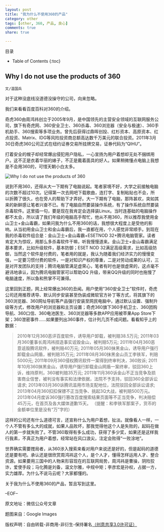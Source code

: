 ```yaml
---
layout: post
title: "我为什么不使用360的产品"
category: other
tags: [other, 360, 产品, 良心]
comments: true
share: true

---
```



目录

* Table of Contents
{:toc}

## Why I do not use the products of 360 ##

`文/温国兵`

对于这种没底线没道德没操守的公司，向来忽略。

我们来看看百度百科对360的介绍。

奇虎360由周鸿祎创立于2005年9月，是中国领先的主营安全领域的互联网服务公司，旗下有奇虎网、360安全卫士、360杀毒、360浏览器（安全与极速）、360手机助手、360搜索等多项业务。曾先后获得过鼎晖创投、红杉资本、高原资本、红点投资、Matrix、IDG等风险投资商总额高达数千万美元的联合投资。2011年3月30日奇虎360公司正式在纽约证券交易所挂牌交易，证券代码为“QIHU”。

打着安全的幌子却经常爆出侵犯用户隐私，一心宣扬为用户着想却无处不捆绑用户。这不正是衣着华丽的婊子，不正是戴着面具的好人。如果稍微懂点电脑上我想是不会用360的，可惜天朝小白太多。

![Why I do not use the products of 360](http://i.imgur.com/xFWiOQm.jpg)

说到不用360，还得从大一下期有了电脑说起。笔者家境不好，大学之前接触电脑的次数不超过10次。记得第一次去网吧下载歌曲，连打字、复制粘贴也不会，所以折腾了很久，也在旁人的帮助下才弄好。大一下期有了电脑，那阵甚欢，突如其来的新鲜感让笔者兴奋不已。有了电脑自然要装操作系统，有了操作系统自然要装杀毒软件。这里插一句，要是现在我肯定会选择装Linux。当时连基础的电脑操作都不太会，所以请了我们年级的电脑高手帮忙，他从不用360，所以推荐我使用金山卫士+金山毒霸，如果问我为什么不用360的话，我想很大程度上是受他的影响。从当初用金山卫士和金山毒霸后，我一直都在用，个人感觉非常顺手。到现在我的杀毒软件组合是：金山卫士+金山毒霸+ESETNOD 32+腾讯电脑管家。读者肯定大为惊叹，用那么多杀毒软件干嘛，听我慢慢道来。金山卫士+金山毒霸满足基本要求，比如升级软件，基本防御；ESET NOD 32满足高级需求，比如高级防御，当然这个软件是付费的，笔者用的就是，我认为随着我们经济实力的慢慢变强，一定要习惯付费的软件，一是对知识产权的尊重，二是对劳动成果的认可，三是对开发团队的支持；腾讯电脑管满足虚荣心，笔者有时也是很虚荣的，这点毫不避讳地承认，因为腾讯电脑管家可以帮助QQ 升级，带来QQ升级的同时也拖慢了电脑速度，所以鱼和熊掌不可兼得。

这里回到正题，网上经常爆出360的丑闻。用户使用“360安全卫士”软件时，奇虎公司还用推荐诱导、默认同步安装甚至伪装成微软官方补丁等方式，将其旗下的360浏览器、360网址导航等产品强行安装至网民电脑中，通过默认设置、强制升级等方式，修改用户的浏览器和主页设置；奇虎360旗下360手机卫士、360团购导航、360口信、360电池医生、360浏览器等多款APP应用被苹果App Store下架；360泄密事件……如果要列出360事件，估计列几页不成问题。看看知乎上的数据：

> 2010年12月360恶评百度软件，诱导用户卸载，被判赔38.5万元;
> 2011年03月360董事长周鸿祎捏造事实诋毁金山，被判赔5万元;
> 2011年04月360恶意诋毁腾讯软件，被判赔40万元;
> 2011年05月360抹黑金山，诱导用户强行卸载金山网盾，被判赔35万元;
> 2011年08月360抹黑金山员工李铁军，判赔5000元;
> 2011年09月360侵权腾讯软件一案得到终审判决，360败诉;
> 2011年10月360抹黑金山，诱导用户强行卸载金山网盾一案终审，驳回360上诉，维持原判，360被判赔35万元;
> 2011年11月360诉金山不正当竞争及损害商业信誉，被判没有事实和法律依据，法院不予支持，驳回360全部诉讼请求;
> 2013年03月360诉腾讯滥用市场支配地位，法院驳回全部诉讼请求;
> 2013年04月360扣扣保镖不正当竞争、挑起3Q大战，被判赔500万元。
> 2013年04月度诉360强行篡改百度搜索结果页面等不正当竞争，判决赔偿45万元，在首页及各大媒体道歉15天。
> （提醒：和李铁军那案子，货币的金额单位里是没有“万”字的）

这样的公司还有什么道德可言，还宣称什么为用户着想，扯淡。就像看人一样，一个人不管有多么大的成就，如果人品败坏，那我觉得他这个人是失败的，起码在做人的第一步就失败了。不管360取得有多么成功，获得了多少奖，如果还是这样我行我素，不真正为用户着想，经常站在风口浪尖，注定会败得“一败涂地”。

世界确实需要搅局者，从360涉入搜索来看对用户来说还是好的，但是起码的道德还是要有吧。承认还是很欣赏周鸿祎这个人，是个人才，懂得怎样运用人才、整合资源。如果要用三国中的人物来形容现在的互联网局势，周鸿祎是曹操，阴险狡诈，爱使手段；马化腾是刘备，温文尔雅，中规中矩；李彦宏是孙权，占据一方，实力雄厚。为什么不说马云呢？大家都懂的。

关于我为什么不使用360的产品，暂且写到这里。

–EOF–

原文地址：微信公众号文章

题图来自：Google Images

版权声明：自由转载-非商用-非衍生-保持署名<a href="http://creativecommons.org/licenses/by-nc-nd/3.0/deed.zh" target="_blank">（创意共享3.0许可证）</a>

